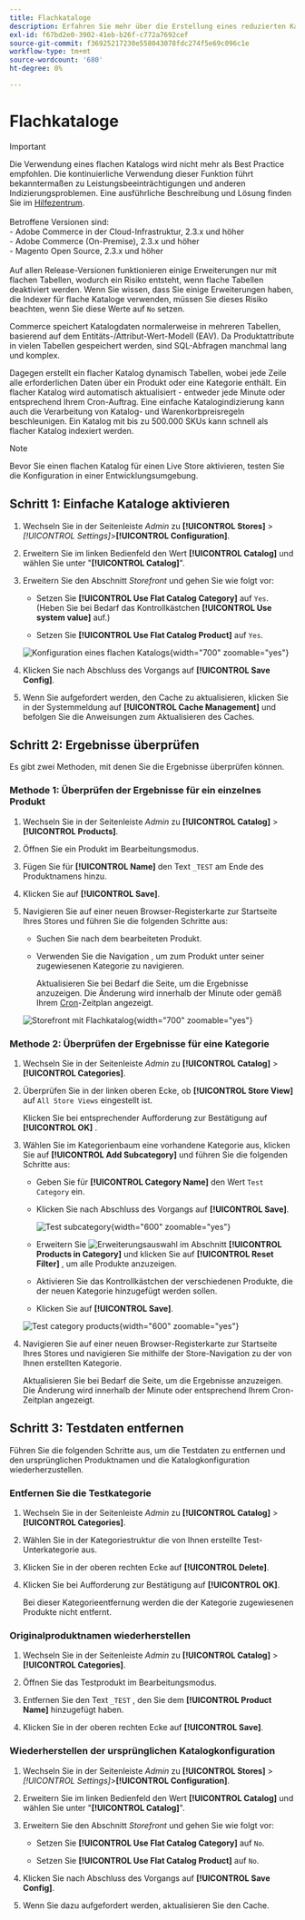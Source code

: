 ```yaml
---
title: Flachkataloge
description: Erfahren Sie mehr über die Erstellung eines reduzierten Katalogs, in dem jede Zeile alle erforderlichen Daten zu einem Produkt oder einer Kategorie enthält.
exl-id: f67bd2e0-3902-41eb-b26f-c772a7692cef
source-git-commit: f36925217230e558043078fdc274f5e69c096c1e
workflow-type: tm+mt
source-wordcount: '680'
ht-degree: 0%

---
```


# Flachkataloge

>[!IMPORTANT]
>
>Die Verwendung eines flachen Katalogs wird nicht mehr als Best Practice empfohlen. Die kontinuierliche Verwendung dieser Funktion führt bekanntermaßen zu Leistungsbeeinträchtigungen und anderen Indizierungsproblemen. Eine ausführliche Beschreibung und Lösung finden Sie im [Hilfezentrum](https://experienceleague.adobe.com/docs/commerce-knowledge-base/kb/troubleshooting/miscellaneous/slow-performance-slow-and-long-running-crons.html).<br/><br/>Betroffene Versionen sind: <br/>- Adobe Commerce in der Cloud-Infrastruktur, 2.3.x und höher<br/>- Adobe Commerce (On-Premise), 2.3.x und höher<br/>- Magento Open Source, 2.3.x und höher <br/><br/>Auf allen Release-Versionen funktionieren einige Erweiterungen nur mit flachen Tabellen, wodurch ein Risiko entsteht, wenn flache Tabellen deaktiviert werden. Wenn Sie wissen, dass Sie einige Erweiterungen haben, die Indexer für flache Kataloge verwenden, müssen Sie dieses Risiko beachten, wenn Sie diese Werte auf `No` setzen.

Commerce speichert Katalogdaten normalerweise in mehreren Tabellen, basierend auf dem Entitäts-/Attribut-Wert-Modell (EAV). Da Produktattribute in vielen Tabellen gespeichert werden, sind SQL-Abfragen manchmal lang und komplex.

Dagegen erstellt ein flacher Katalog dynamisch Tabellen, wobei jede Zeile alle erforderlichen Daten über ein Produkt oder eine Kategorie enthält. Ein flacher Katalog wird automatisch aktualisiert - entweder jede Minute oder entsprechend Ihrem Cron-Auftrag. Eine einfache Katalogindizierung kann auch die Verarbeitung von Katalog- und Warenkorbpreisregeln beschleunigen. Ein Katalog mit bis zu 500.000 SKUs kann schnell als flacher Katalog indexiert werden.

>[!NOTE]
>
>Bevor Sie einen flachen Katalog für einen Live Store aktivieren, testen Sie die Konfiguration in einer Entwicklungsumgebung.

## Schritt 1: Einfache Kataloge aktivieren

1. Wechseln Sie in der Seitenleiste _Admin_ zu **[!UICONTROL Stores]** > _[!UICONTROL Settings]_>**[!UICONTROL Configuration]**.

1. Erweitern Sie im linken Bedienfeld den Wert **[!UICONTROL Catalog]** und wählen Sie unter &quot;**[!UICONTROL Catalog]**&quot;.

1. Erweitern Sie den Abschnitt _Storefront_ und gehen Sie wie folgt vor:

   - Setzen Sie **[!UICONTROL Use Flat Catalog Category]** auf `Yes`. (Heben Sie bei Bedarf das Kontrollkästchen **[!UICONTROL Use system value]** auf.)

   - Setzen Sie **[!UICONTROL Use Flat Catalog Product]** auf `Yes`.

   ![Konfiguration eines flachen Katalogs](./assets/use-flat-catalog.png){width="700" zoomable="yes"}

1. Klicken Sie nach Abschluss des Vorgangs auf **[!UICONTROL Save Config]**.

1. Wenn Sie aufgefordert werden, den Cache zu aktualisieren, klicken Sie in der Systemmeldung auf **[!UICONTROL Cache Management]** und befolgen Sie die Anweisungen zum Aktualisieren des Caches.

## Schritt 2: Ergebnisse überprüfen

Es gibt zwei Methoden, mit denen Sie die Ergebnisse überprüfen können.

### Methode 1: Überprüfen der Ergebnisse für ein einzelnes Produkt

1. Wechseln Sie in der Seitenleiste _Admin_ zu **[!UICONTROL Catalog]** > **[!UICONTROL Products]**.

1. Öffnen Sie ein Produkt im Bearbeitungsmodus.

1. Fügen Sie für **[!UICONTROL Name]** den Text `_TEST` am Ende des Produktnamens hinzu.

1. Klicken Sie auf **[!UICONTROL Save]**.

1. Navigieren Sie auf einer neuen Browser-Registerkarte zur Startseite Ihres Stores und führen Sie die folgenden Schritte aus:

   - Suchen Sie nach dem bearbeiteten Produkt.

   - Verwenden Sie die Navigation , um zum Produkt unter seiner zugewiesenen Kategorie zu navigieren.

     Aktualisieren Sie bei Bedarf die Seite, um die Ergebnisse anzuzeigen. Die Änderung wird innerhalb der Minute oder gemäß Ihrem [Cron](../systems/cron.md)-Zeitplan angezeigt.

   ![Storefront mit Flachkatalog](./assets/storefront-flat-catalog-enabled.png){width="700" zoomable="yes"}

### Methode 2: Überprüfen der Ergebnisse für eine Kategorie

1. Wechseln Sie in der Seitenleiste _Admin_ zu **[!UICONTROL Catalog]** > **[!UICONTROL Categories]**.

1. Überprüfen Sie in der linken oberen Ecke, ob **[!UICONTROL Store View]** auf `All Store Views` eingestellt ist.

   Klicken Sie bei entsprechender Aufforderung zur Bestätigung auf **[!UICONTROL OK]** .

1. Wählen Sie im Kategorienbaum eine vorhandene Kategorie aus, klicken Sie auf **[!UICONTROL Add Subcategory]** und führen Sie die folgenden Schritte aus:

   - Geben Sie für **[!UICONTROL Category Name]** den Wert `Test Category` ein.

   - Klicken Sie nach Abschluss des Vorgangs auf **[!UICONTROL Save]**.

     ![Test subcategory](./assets/catalog-flat-test-category.png){width="600" zoomable="yes"}

   - Erweitern Sie ![Erweiterungsauswahl](../assets/icon-display-expand.png) im Abschnitt **[!UICONTROL Products in Category]** und klicken Sie auf **[!UICONTROL Reset Filter]** , um alle Produkte anzuzeigen.

   - Aktivieren Sie das Kontrollkästchen der verschiedenen Produkte, die der neuen Kategorie hinzugefügt werden sollen.

   - Klicken Sie auf **[!UICONTROL Save]**.

   ![Test category products](./assets/catalog-flat-test-category-products.png){width="600" zoomable="yes"}

1. Navigieren Sie auf einer neuen Browser-Registerkarte zur Startseite Ihres Stores und navigieren Sie mithilfe der Store-Navigation zu der von Ihnen erstellten Kategorie.

   Aktualisieren Sie bei Bedarf die Seite, um die Ergebnisse anzuzeigen. Die Änderung wird innerhalb der Minute oder entsprechend Ihrem Cron-Zeitplan angezeigt.

## Schritt 3: Testdaten entfernen

Führen Sie die folgenden Schritte aus, um die Testdaten zu entfernen und den ursprünglichen Produktnamen und die Katalogkonfiguration wiederherzustellen.

### Entfernen Sie die Testkategorie

1. Wechseln Sie in der Seitenleiste _Admin_ zu **[!UICONTROL Catalog]** > **[!UICONTROL Categories]**.

1. Wählen Sie in der Kategoriestruktur die von Ihnen erstellte Test-Unterkategorie aus.

1. Klicken Sie in der oberen rechten Ecke auf **[!UICONTROL Delete]**.

1. Klicken Sie bei Aufforderung zur Bestätigung auf **[!UICONTROL OK]**.

   Bei dieser Kategorieentfernung werden die der Kategorie zugewiesenen Produkte nicht entfernt.

### Originalproduktnamen wiederherstellen

1. Wechseln Sie in der Seitenleiste _Admin_ zu **[!UICONTROL Catalog]** > **[!UICONTROL Categories]**.

1. Öffnen Sie das Testprodukt im Bearbeitungsmodus.

1. Entfernen Sie den Text `_TEST` , den Sie dem **[!UICONTROL Product Name]** hinzugefügt haben.

1. Klicken Sie in der oberen rechten Ecke auf **[!UICONTROL Save]**.

### Wiederherstellen der ursprünglichen Katalogkonfiguration

1. Wechseln Sie in der Seitenleiste _Admin_ zu **[!UICONTROL Stores]** > _[!UICONTROL Settings]_>**[!UICONTROL Configuration]**.

1. Erweitern Sie im linken Bedienfeld den Wert **[!UICONTROL Catalog]** und wählen Sie unter &quot;**[!UICONTROL Catalog]**&quot;.

1. Erweitern Sie den Abschnitt _Storefront_ und gehen Sie wie folgt vor:

   - Setzen Sie **[!UICONTROL Use Flat Catalog Category]** auf `No`.

   - Setzen Sie **[!UICONTROL Use Flat Catalog Product]** auf `No`.

1. Klicken Sie nach Abschluss des Vorgangs auf **[!UICONTROL Save Config]**.

1. Wenn Sie dazu aufgefordert werden, aktualisieren Sie den Cache.
